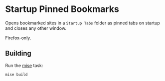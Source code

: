 # Startup Pinned Bookmarks
Opens bookmarked sites in a `Startup Tabs` folder as pinned tabs on startup and closes any other window. 

Firefox-only.

## Building
Run the [mise](https://mise.jdx.dev/) task:

```sh
mise build
```
